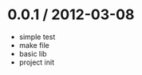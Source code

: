 
0.0.1 / 2012-03-08 
==================

  * simple test
  * make file
  * basic lib
  * project init
